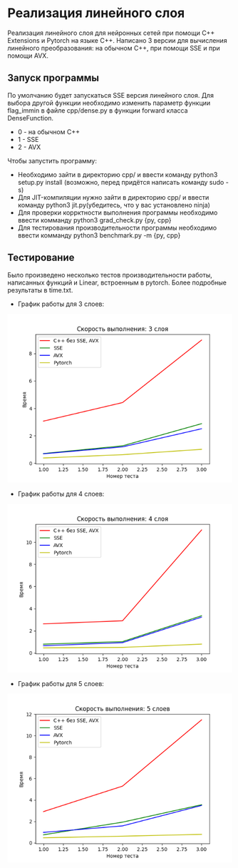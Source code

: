 # Реализация линейного слоя
Реализация линейного слоя для нейронных сетей при помощи C++ Extensions и Pytorch на языке C++.
Написано 3 версии для вычисления линейного преобразования: на обычном C++, при помощи SSE и при помощи AVX.

## Запуск программы
По умолчанию будет запускаться SSE версия линейного слоя. Для выбора другой функции необходимо изменить параметр функции flag_immin в файле cpp/dense.py в функции forward класса DenseFunction.
  - 0 - на обычном C++
  - 1 - SSE
  - 2 - AVX


Чтобы запустить программу:
  - Необходимо зайти в директорию cpp/ и ввести команду python3 setup.py install (возможно, перед придётся написать команду sudo -s)
  - Для JIT-компиляции нужно зайти в директорию cpp/ и ввести команду python3 jit.py(убедитесь, что у вас установлено ninja)
  - Для проверки коррктности выполнения программы необходимо ввести комманду python3 grad_check.py {py, cpp}
  - Для тестирования производительности программы необходимо ввести комманду python3 benchmark.py -m {py, cpp}
 
 ## Тестирование 
 Было произведено несколько тестов производительности работы, написанных функций и Linear, встроенным в pytorch. 
 Более подробные результаты в time.txt.
 
  - График работы для 3 слоев:
  
 ![alt text](https://github.com/stupakdm/Training/blob/main/CPP_extensions_linear_SSE_AVX/3_layers.png)
 
 - График работы для 4 слоев:
 
 ![alt text](https://github.com/stupakdm/Training/blob/main/CPP_extensions_linear_SSE_AVX/4_layers.png)
 
 - График работы для 5 слоев:
 
 ![alt text](https://github.com/stupakdm/Training/blob/main/CPP_extensions_linear_SSE_AVX/5_layers.png)
 
